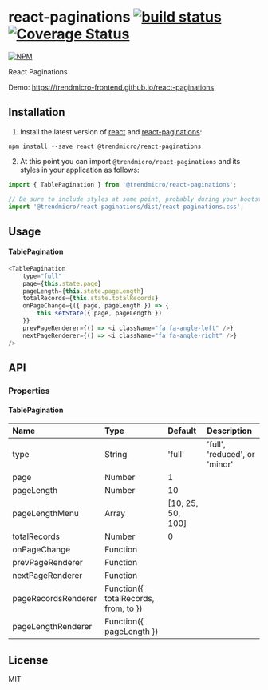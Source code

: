 # react-paginations [![build status](https://travis-ci.org/trendmicro-frontend/react-paginations.svg?branch=master)](https://travis-ci.org/trendmicro-frontend/react-paginations) [![Coverage Status](https://coveralls.io/repos/github/trendmicro-frontend/react-paginations/badge.svg?branch=master)](https://coveralls.io/github/trendmicro-frontend/react-paginations?branch=master)

[![NPM](https://nodei.co/npm/@trendmicro/react-paginations.png?downloads=true&stars=true)](https://nodei.co/npm/@trendmicro/react-paginations/)

React Paginations

Demo: https://trendmicro-frontend.github.io/react-paginations

## Installation

1. Install the latest version of [react](https://github.com/facebook/react) and [react-paginations](https://github.com/trendmicro-frontend/react-paginations):

  ```
  npm install --save react @trendmicro/react-paginations
  ```

2. At this point you can import `@trendmicro/react-paginations` and its styles in your application as follows:

  ```js
  import { TablePagination } from '@trendmicro/react-paginations';

  // Be sure to include styles at some point, probably during your bootstraping
  import '@trendmicro/react-paginations/dist/react-paginations.css';
  ```

## Usage

#### TablePagination

```js
<TablePagination
    type="full"
    page={this.state.page}
    pageLength={this.state.pageLength}
    totalRecords={this.state.totalRecords}
    onPageChange={({ page, pageLength }) => {
        this.setState({ page, pageLength })
    }}
    prevPageRenderer={() => <i className="fa fa-angle-left" />}
    nextPageRenderer={() => <i className="fa fa-angle-right" />}
/>
```

## API

### Properties

#### TablePagination

<table>
  <thead>
    <tr>
      <th align="left">Name</th>
      <th align="left">Type</th>
      <th align="left">Default</th>
      <th align="left">Description</th>
    </tr>
  </thead>
  <tbody>
    <tr>
      <td>type</td>
      <td>String</td>
      <td>'full'</td>
      <td>'full', 'reduced', or 'minor'</td>
    </tr>
    <tr>
      <td>page</td>
      <td>Number</td>
      <td>1</td>
      <td></td>
    </tr>
    <tr>
      <td>pageLength</td>
      <td>Number</td>
      <td>10</td>
      <td></td>
    </tr>
    <tr>
      <td>pageLengthMenu</td>
      <td>Array</td>
      <td>[10, 25, 50, 100]</td>
      <td></td>
    </tr>
    <tr>
      <td>totalRecords</td>
      <td>Number</td>
      <td>0</td>
      <td></td>
    </tr>
    <tr>
      <td>onPageChange</td>
      <td>Function</td>
      <td></td>
      <td></td>
    </tr>
    <tr>
      <td>prevPageRenderer</td>
      <td>Function</td>
      <td></td>
      <td></td>
    </tr>
    <tr>
      <td>nextPageRenderer</td>
      <td>Function</td>
      <td></td>
      <td></td>
    </tr>
    <tr>
      <td>pageRecordsRenderer</td>
      <td>Function({ totalRecords, from, to })</td>
      <td></td>
      <td></td>
    </tr>
    <tr>
      <td>pageLengthRenderer</td>
      <td>Function({ pageLength })</td>
      <td></td>
      <td></td>
    </tr>
  </tbody>
</table>

## License

MIT
